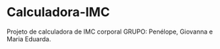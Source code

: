 # Calculadora-IMC
Projeto de calculadora de IMC corporal
GRUPO: Penélope, Giovanna e Maria Eduarda.
